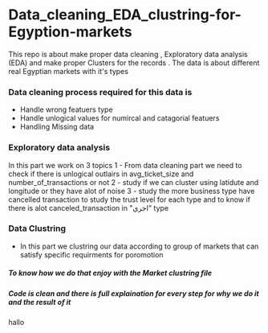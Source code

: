 # Data_cleaning_EDA_clustring-for-Egyption-markets
This repo is about make proper data cleaning , Exploratory data analysis (EDA) and make proper Clusters for the records . The data is about different real Egyptian markets with it's types

### Data cleaning process required for this data is
- Handle wrong featuers type
- Handle unlogical values for numircal and catagorial featuers
- Handling Missing data

### Exploratory data analysis
In this part we work on 3 topics
 1 - From data cleaning part we need to check if there is unlogical outlairs in avg_ticket_size and number_of_transactions or not
 2 - study if we can cluster using latidute and longitude or they have alot of noise
 3 - study the more business type have cancelled transaction to study the trust level for each type and to know if there is alot canceled_transaction in "اخري" type

### Data Clustring
- In this part we clustring our data according to group of markets that can satisfy specific requirments for poromotion

##### To know how we do that enjoy with the Market clustring file
##### Code is clean and there is full explaination for every step for why we do it and the result of it
hallo
